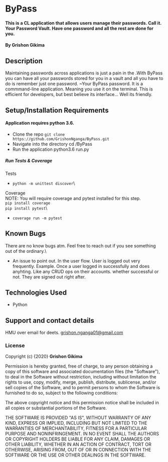 # ByPass
#### This is a CL application that allows users manage their passwords. Call it. Your Password Vault. Have one password and all the rest are done for you.

#### By **Grishon Gikima**
## Description
Maintaining passwords across applications is just a pain in the .With ByPass you can have all your passwords stored for you in a vault and all you have to do is remember just one password. ~Your ByPass password.
It is a commmand-line application. Meaning you use it on the terminal. This is efficient for developers, but best believe its interface... Well its friendly.
## Setup/Installation Requirements

#### Application requires python 3.6. 
* Clone the repo `git clone https://github.com/GrishonNganga/ByPass.git`
* Navigate into the directory cd /ByPass
* Run the application python3.6 run.py

##### Run Tests & Coverage

Tests
* `python -m unittest discover`\

Coverage\
NOTE: You will require coverage and pytest installed for this step.\
`pip install coverage`\
`pip install pytest`\
* `coverage run -m pytest`

## Known Bugs
There are no know bugs atm. Feel free to reach out if you see something out of the ordinary.\
* An issue to point out. In the user flow. User is logged out very frequently. Example. Once a user logged in successfully and does anyhting. Like any CRUD ops on their accounts. whether successful or not. They are signed out right after.

## Technologies Used
* Python

## Support and contact details
HMU over email for deets. grishon.nganga01@gmail.com

### License
Copyright (c) {2020} **Grishon Gikima**

Permission is hereby granted, free of charge, to any person obtaining a copy
of this software and associated documentation files (the "Software"), to deal
in the Software without restriction, including without limitation the rights
to use, copy, modify, merge, publish, distribute, sublicense, and/or sell
copies of the Software, and to permit persons to whom the Software is
furnished to do so, subject to the following conditions:

The above copyright notice and this permission notice shall be included in all
copies or substantial portions of the Software.

THE SOFTWARE IS PROVIDED "AS IS", WITHOUT WARRANTY OF ANY KIND, EXPRESS OR
IMPLIED, INCLUDING BUT NOT LIMITED TO THE WARRANTIES OF MERCHANTABILITY,
FITNESS FOR A PARTICULAR PURPOSE AND NONINFRINGEMENT. IN NO EVENT SHALL THE
AUTHORS OR COPYRIGHT HOLDERS BE LIABLE FOR ANY CLAIM, DAMAGES OR OTHER
LIABILITY, WHETHER IN AN ACTION OF CONTRACT, TORT OR OTHERWISE, ARISING FROM,
OUT OF OR IN CONNECTION WITH THE SOFTWARE OR THE USE OR OTHER DEALINGS IN THE
SOFTWARE.
